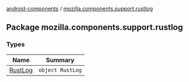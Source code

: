 [android-components](../index.md) / [mozilla.components.support.rustlog](./index.md)

## Package mozilla.components.support.rustlog

### Types

| Name | Summary |
|---|---|
| [RustLog](-rust-log/index.md) | `object RustLog` |
